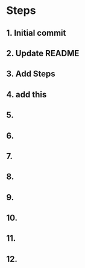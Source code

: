 # Steps
## 1. Initial commit
## 2. Update README
## 3. Add Steps
## 4. add this
## 5.
## 6.
## 7.
## 8.
## 9.
## 10.
## 11.
## 12.
